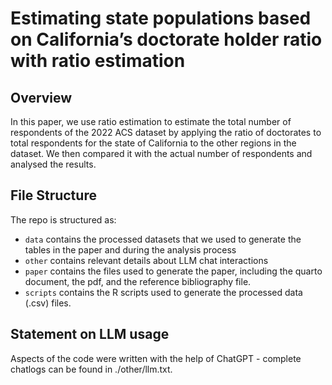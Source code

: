 # Estimating state populations based on California’s doctorate holder ratio with ratio estimation

## Overview

In this paper, we use ratio estimation to estimate the total number of respondents of the 2022 ACS dataset by applying the ratio of doctorates to total respondents for the state of California to the other regions in the dataset. We then compared it with the actual number of respondents and analysed the results.

## File Structure

The repo is structured as:

- `data` contains the processed datasets that we used to generate the tables in the paper and during the analysis process
- `other` contains relevant details about LLM chat interactions
- `paper` contains the files used to generate the paper, including the quarto document, the pdf, and the reference bibliography file.
- `scripts` contains the R scripts used to generate the processed data (.csv) files.

## Statement on LLM usage

Aspects of the code were written with the help of ChatGPT - complete chatlogs can be found in ./other/llm.txt.
